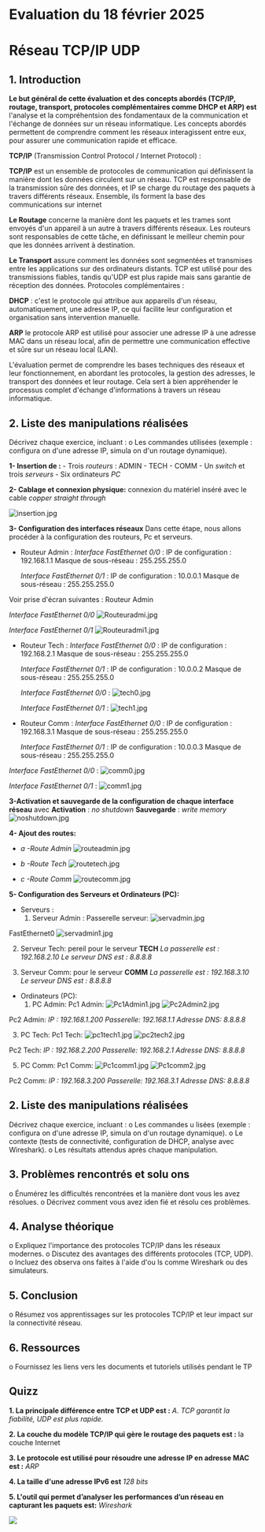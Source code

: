 # Evaluation du 18 février 2025

# Réseau TCP/IP UDP

## 1. Introduction

**Le but général de cette évaluation et des concepts abordés (TCP/IP,
routage, transport, protocoles complémentaires comme DHCP et ARP) est** l'analyse et la compréhentsion des fondamentaux de la communication et l'échange de données sur un réseau informatique. Les concepts abordés permettent de comprendre comment les  réseaux interagissent entre eux, pour assurer une communication rapide et efficace.

**TCP/IP** (Transmission Control Protocol / Internet Protocol) :

**TCP/IP** est un ensemble de protocoles de communication qui définissent la manière dont les données circulent sur un réseau. TCP est responsable de la transmission sûre des données, et IP se charge du routage des paquets à travers différents réseaux. Ensemble, ils forment la base des communications sur internet 

**Le Routage** concerne la manière dont les paquets et les trames sont envoyés d'un appareil à  un autre à travers différents réseaux. Les routeurs sont responsables de cette tâche, en définissant le meilleur chemin pour que les données arrivent à destination.

**Le Transport** assure comment les données sont segmentées et transmises entre les applications sur des ordinateurs distants. TCP est utilisé pour des transmissions fiables, tandis qu'UDP est plus rapide mais sans garantie de réception des données.
Protocoles complémentaires :

**DHCP** : c'est le protocole qui attribue aux appareils d'un réseau, automatiquement, une adresse IP, ce qui facilite leur configuration et organisation sans intervention manuelle.

**ARP**  le protocole ARP est utilisé pour associer une adresse IP à une adresse MAC dans un réseau local, afin de permettre une communication effective et sûre sur  un réseau local (LAN).

L'évaluation permet de comprendre les bases techniques des réseaux et leur fonctionnement, en abordant les protocoles, la gestion des adresses, le transport des données et leur routage. Cela sert à bien appréhender le processus complet d'échange d'informations à travers un réseau informatique.

## 2. Liste des manipulations réalisées  
Décrivez chaque exercice, incluant : 
o Les commandes utilisées (exemple : configura on d'une adresse IP, simula on d'un routage dynamique). 

**1- Insertion de :**
    - Trois *routeurs* : ADMIN - TECH - COMM
	- Un *switch* et trois *serveurs*
	- Six ordinateurs *PC*
	
**2- Cablage et connexion physique:** connexion du matériel inséré avec le cable *copper straight through* 

![insertion.jpg](../_resources/insertion-1.jpg)

**3- Configuration des interfaces réseaux**
Dans cette étape, nous allons procéder à la configuration des routeurs, Pc et serveurs. 

- Routeur Admin :
  *Interface FastEthernet 0/0* :
   IP de configuration : 192.168.1.1
   Masque de sous-réseau : 255.255.255.0

  *Interface FastEthernet 0/1* :
   IP de configuration : 10.0.0.1
   Masque de sous-réseau : 255.255.255.0

Voir prise d'écran suivantes : 
Routeur Admin 

 *Interface FastEthernet 0/0* 
![Routeuradmi.jpg](../_resources/Routeuradmi-1.jpg)

 *Interface FastEthernet 0/1* 
![Routeuradmi1.jpg](../_resources/Routeuradmi1-1.jpg)

- Routeur Tech :
  *Interface FastEthernet 0/0* :
   IP de configuration : 192.168.2.1
   Masque de sous-réseau : 255.255.255.0

  *Interface FastEthernet 0/1* :
   IP de configuration : 10.0.0.2
   Masque de sous-réseau : 255.255.255.0

  *Interface FastEthernet 0/0* :
![tech0.jpg](../_resources/tech0-1.jpg)


  *Interface FastEthernet 0/1* :
![tech1.jpg](../_resources/tech1-1.jpg)


- Routeur Comm :
  *Interface FastEthernet 0/0* :
   IP de configuration : 192.168.3.1
   Masque de sous-réseau : 255.255.255.0

  *Interface FastEthernet 0/1* :
   IP de configuration : 10.0.0.3
   Masque de sous-réseau : 255.255.255.0

*Interface FastEthernet 0/0* :
![comm0.jpg](../_resources/comm0-1.jpg)

*Interface FastEthernet 0/1* :
![comm1.jpg](../_resources/comm1-1.jpg)

**3-Activation  et sauvegarde de la configuration de chaque interface réseau** avec 
 **Activation** : *no shutdown*
 **Sauvegarde** : *write memory*
![noshutdown.jpg](../_resources/noshutdown-1.jpg)


**4- Ajout des routes:**

- *a -Route Admin*
![routeadmin.jpg](../_resources/routeadmin.jpg)

- *b -Route Tech*
![routetech.jpg](../_resources/routetech.jpg)

- *c -Route Comm*
![routecomm.jpg](../_resources/routecomm.jpg)


**5- Configuration des Serveurs et Ordinateurs (PC):**

- Serveurs :
  1. Serveur Admin :
Passerelle serveur:
![servadmin.jpg](:/8faf5ce305fb4b59b00a26efdaa008cc)

FastEthernet0 
![servadmin1.jpg](:/39f3791746c542ff9f280348e7f18833)

  2. Serveur Tech: pereil pour le serveur **TECH**
*La passerelle est : 192.168.2.10*
*Le serveur DNS est : 8.8.8.8*

  3. Serveur Comm: pour le serveur **COMM**
*La passerelle est : 192.168.3.10*
*Le serveur DNS est : 8.8.8.8*

- Ordinateurs (PC):
   1. PC Admin:
 Pc1 Admin:
![Pc1Admin1.jpg](:/3609572c84df4821aef0b3b3f0fe20bc)
![Pc2Admin2.jpg](:/af211611f0564c0080b9714f59a58873)

Pc2 Admin: 
*IP : 192.168.1.200*
*Passerelle: 192.168.1.1*
*Adresse DNS: 8.8.8.8*

   3. PC Tech:
 Pc1 Tech:
![pc1tech1.jpg](:/47238d6a72c34b34ab4adf9c8fc1169d)
![pc2tech2.jpg](:/85374da9f5cf402ca8cf3d59c2b74ea2)

 Pc2 Tech:
*IP : 192.168.2.200*
*Passerelle: 192.168.2.1*
*Adresse DNS: 8.8.8.8*
  
   5. PC Comm:
Pc1 Comm:
![Pc1comm1.jpg](:/fd5e530a3445432a89edff5d7ecdc155)
![Pc1comm2.jpg](:/9d901f2e11444b799b823e43b6c3df66)

Pc2 Comm: 
*IP : 192.168.3.200*
*Passerelle: 192.168.3.1*
*Adresse DNS: 8.8.8.8*



## 2. Liste des manipulations réalisées  
Décrivez chaque exercice, incluant : 
o Les commandes u lisées (exemple : configura on d'une adresse IP, simula on d'un 
routage dynamique). 
o Le contexte (tests de connectivité, configuration de DHCP, analyse avec Wireshark). 
o Les résultats attendus après chaque manipulation. 

## 3. Problèmes rencontrés et solu ons 
o Énumérez les difficultés rencontrées et la manière dont vous les avez résolues. 
o Décrivez comment vous avez iden fié et résolu ces problèmes. 

## 4. Analyse théorique 
o Expliquez l'importance des protocoles TCP/IP dans les réseaux modernes. 
o Discutez des avantages des différents protocoles (TCP, UDP). 
o Incluez des observa ons faites à l'aide d'ou ls comme Wireshark ou des simulateurs. 

## 5. Conclusion 
o Résumez vos apprentissages sur les protocoles TCP/IP et leur impact sur la connectivité réseau. 

## 6. Ressources 
o Fournissez les liens vers les documents et tutoriels utilisés pendant le TP


## Quizz

**1. La principale différence entre TCP et UDP est :** _A. TCP garantit la fiabilité, UDP est plus rapide._

**2. La couche du modèle TCP/IP qui gère le routage des paquets est :** la couche Internet

**3. Le protocole est utilisé pour résoudre une adresse IP en adresse MAC est :**  _ARP_

**4. La taille d'une adresse IPv6 est** _128 bits_ 

**5. L'outil qui permet d’analyser les performances d’un réseau en capturant les paquets est:**    _Wireshark_ 

![](https://imgur.com/aUw1mCm.png)

